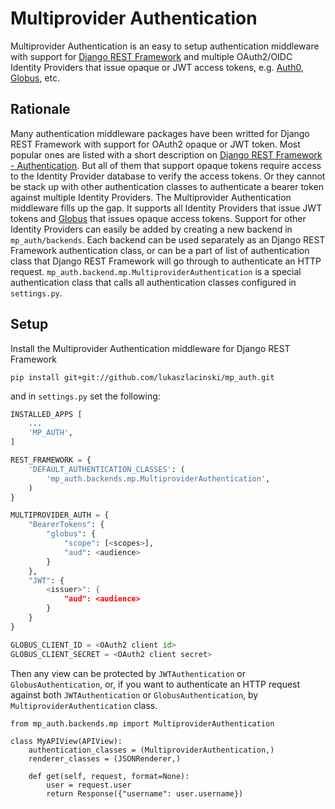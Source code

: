 # Multiprovider Authentication

Multiprovider Authentication is an easy to setup authentication middleware with support for
[Django REST Framework][drf] and multiple OAuth2/OIDC Identity Providers that issue opaque
or JWT access tokens, e.g. [Auth0][auth0], [Globus][globus], etc.

## Rationale

Many authentication middleware packages have been writted for Django REST Framework with
support for OAuth2 opaque or JWT token. Most popular ones are listed with a short description
on [Django REST Framework - Authentication][drf_auth]. But all of them that support opaque tokens
require access to the Identity Provider database to verify the access tokens. Or they cannot be
stack up with other authentication classes to authenticate a bearer token against multiple
Identity Providers. The Multiprovider Authentication middleware fills up the gap. It supports all
Identity Providers that issue JWT tokens and [Globus][globus] that issues opaque access tokens. Support
for other Identity Providers can easily be added by creating a new backend in `mp_auth/backends`.
Each backend can be used separately as an Django REST Framework authentication class, or can be a part of
list of authentication class that Django REST Framework will go through to authenticate an HTTP request.
`mp_auth.backend.mp.MultiproviderAuthentication` is a special authentication class that calls all
authentication classes configured in `settings.py`.

## Setup

Install the Multiprovider Authentication middleware for Django REST Framework
```shell
pip install git+git://github.com/lukaszlacinski/mp_auth.git
```
and in `settings.py` set the following:
```python
INSTALLED_APPS [
    ...
    'MP_AUTH',
]

REST_FRAMEWORK = {
    'DEFAULT_AUTHENTICATION_CLASSES': (
        'mp_auth.backends.mp.MultiproviderAuthentication',
    )
}

MULTIPROVIDER_AUTH = {
    "BearerTokens": {
        "globus": {
            "scope": [<scopes>],
            "aud": <audience>
        }
    },
    "JWT": {
        <issuer>": {
            "aud": <audience>
        }
    }
}

GLOBUS_CLIENT_ID = <OAuth2 client id>
GLOBUS_CLIENT_SECRET = <OAuth2 client secret>
```
Then any view can be protected by `JWTAuthentication` or `GlobusAuthentication`, or, if you want to
authenticate an HTTP request against both `JWTAuthentication` or `GlobusAuthentication`, by
 `MultiproviderAuthentication` class.
```
from mp_auth.backends.mp import MultiproviderAuthentication

class MyAPIView(APIView):
    authentication_classes = (MultiproviderAuthentication,)
    renderer_classes = (JSONRenderer,)

    def get(self, request, format=None):
        user = request.user
        return Response({"username": user.username})
```

[drf]: http://www.django-rest-framework.org/
[auth0]: https://auth0.com/
[globus]: https://globus.org/
[drf_auth]: http://www.django-rest-framework.org/api-guide/authentication/#third-party-packages

